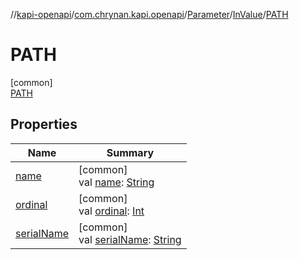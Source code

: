 //[kapi-openapi](../../../../../index.md)/[com.chrynan.kapi.openapi](../../../index.md)/[Parameter](../../index.md)/[InValue](../index.md)/[PATH](index.md)

# PATH

[common]\
[PATH](index.md)

## Properties

| Name | Summary |
|---|---|
| [name](../-c-o-o-k-i-e/index.md#-372974862%2FProperties%2F-245161012) | [common]<br>val [name](../-c-o-o-k-i-e/index.md#-372974862%2FProperties%2F-245161012): [String](https://kotlinlang.org/api/latest/jvm/stdlib/kotlin/-string/index.html) |
| [ordinal](../-c-o-o-k-i-e/index.md#-739389684%2FProperties%2F-245161012) | [common]<br>val [ordinal](../-c-o-o-k-i-e/index.md#-739389684%2FProperties%2F-245161012): [Int](https://kotlinlang.org/api/latest/jvm/stdlib/kotlin/-int/index.html) |
| [serialName](../serial-name.md) | [common]<br>val [serialName](../serial-name.md): [String](https://kotlinlang.org/api/latest/jvm/stdlib/kotlin/-string/index.html) |
